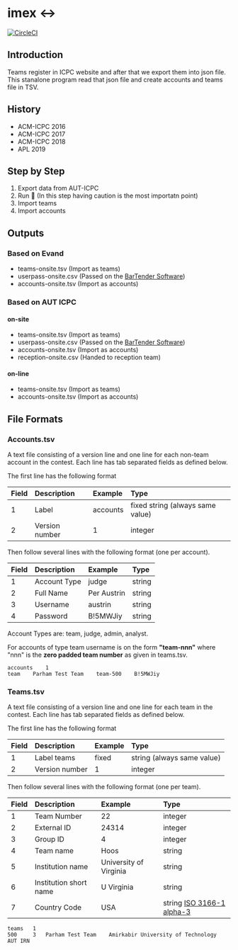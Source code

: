# imex :left_right_arrow:
[![CircleCI](https://circleci.com/gh/aut-icpc/imex.svg?style=svg)](https://circleci.com/gh/aut-icpc/imex)

## Introduction
Teams register in ICPC website and after that we export them into json file. This stanalone program read that json file
and create accounts and teams file in TSV.

## History
- ACM-ICPC 2016
- ACM-ICPC 2017
- ACM-ICPC 2018
- APL 2019

## Step by Step
1. Export data from AUT-ICPC
2. Run :runner: (In this step having caution is the most importatn point)
3. Import teams
4. Import accounts

## Outputs
### Based on Evand
- teams-onsite.tsv (Import as teams)
- userpass-onsite.csv (Passed on the [BarTender Software](https://p30download.com/fa/entry/63267/))
- accounts-onsite.tsv (Import as accounts)

### Based on AUT ICPC
#### on-site
- teams-onsite.tsv (Import as teams)
- userpass-onsite.csv (Passed on the [BarTender Software](https://p30download.com/fa/entry/63267/))
- accounts-onsite.tsv (Import as accounts)
- reception-onsite.csv (Handed to reception team)
#### on-line
- teams-onsite.tsv (Import as teams)
- accounts-onsite.tsv (Import as accounts)

## File Formats
### Accounts.tsv

A text file consisting of a version line and one line for each non-team account in the contest. Each line has tab separated fields as defined below.

The first line has the following format

| Field | Description |	Example | Type |
|:----- |:----------- |:------- |:---- |
| 1     | Label | accounts | fixed string (always same value) |
| 2	| Version number | 1 | integer |

Then follow several lines with the following format (one per account).

| Field | Description |	Example | Type |
|:----- |:----------- |:------- |:---- |
| 1     | Account Type | judge | string |
| 2     | Full Name | Per Austrin | string |
| 3     | Username | austrin | string |
| 4     | Password | B!5MWJiy | string |

Account Types are: team, judge, admin, analyst.

For accounts of type team username is on the form **"team-nnn"** where "nnn" is the **zero padded team number** as given in teams.tsv.

```tsv
accounts	1
team	Parham Test Team	team-500	B!5MWJiy
```

### Teams.tsv

A text file consisting of a version line and one line for each team in the contest. Each line has tab separated fields as defined below.

The first line has the following format

| Field | Description | Example | Type |
|:----- |:----------- |:------- |:---- |
| 1     | Label	teams | fixed | string (always same value) |
| 2     | Version number | 1 | integer |

Then follow several lines with the following format (one per team).

| Field | Description | Example | Type |
|:----- |:----------- |:------- |:---- |
| 1     | Team Number | 22 | integer |
| 2     | External ID | 24314 | integer |
| 3     | Group ID | 4 | integer |
| 4     | Team name | Hoos | string |
| 5     | Institution name | University of Virginia | string |
| 6     | Institution short name | U Virginia | string |
| 7     | Country Code | USA | string [ISO 3166-1 alpha-3](http://www.nationsonline.org/oneworld/country_code_list.htm) |

```tsv
teams	1
500		3	Parham Test Team	Amirkabir University of Technology	AUT	IRN
```
